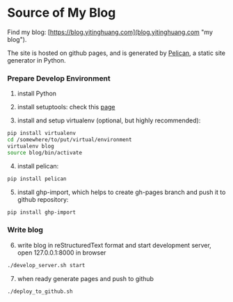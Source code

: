 Source of My Blog
=================

Find my blog: [https://blog.yitinghuang.com](blog.yitinghuang.com "my blog").

The site is hosted on github pages, and is generated by [Pelican](https://github.com/getpelican/pelican "pelican"),
a static site generator in Python.

### Prepare Develop Environment

1. install Python

2. install setuptools: check this [page](https://pypi.python.org/pypi/setuptools/1.1.6 "setuptools install instruction")

3. install and setup virtualenv (optional, but highly recommended):

```Bash
pip install virtualenv
cd /somewhere/to/put/virtual/environment
virtualenv blog
source blog/bin/activate
```

4. install pelican:

```Bash
pip install pelican
```

5. install ghp-import, which helps to create gh-pages branch and push it to github repository:

```Bash
pip install ghp-import
```

### Write blog

6. write blog in reStructuredText format and start development server, open 127.0.0.1:8000 in browser

```Bash
./develop_server.sh start
```

7. when ready generate pages and push to github

```Bash
./deploy_to_github.sh
```
